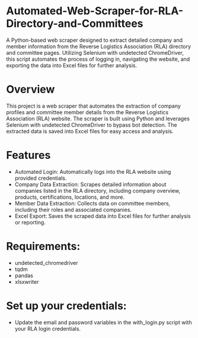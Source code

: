 # Automated-Web-Scraper-for-RLA-Directory-and-Committees
A Python-based web scraper designed to extract detailed company and member information from the Reverse Logistics Association (RLA) directory and committee pages. Utilizing Selenium with undetected ChromeDriver, this script automates the process of logging in, navigating the website, and exporting the data into Excel files for further analysis.

# Overview
This project is a web scraper that automates the extraction of company profiles and committee member details from the Reverse Logistics Association (RLA) website. The scraper is built using Python and leverages Selenium with undetected ChromeDriver to bypass bot detection. The extracted data is saved into Excel files for easy access and analysis.

# Features
- Automated Login: Automatically logs into the RLA website using provided credentials.
- Company Data Extraction: Scrapes detailed information about companies listed in the RLA directory, including company overview, products, certifications, locations, and more.
- Member Data Extraction: Collects data on committee members, including their roles and associated companies.
- Excel Export: Saves the scraped data into Excel files for further analysis or reporting.

# Requirements:
- undetected_chromedriver
- tqdm
- pandas
- xlsxwriter

# Set up your credentials:
- Update the email and password variables in the with_login.py script with your RLA login credentials.

